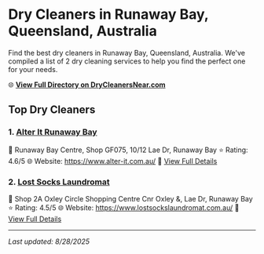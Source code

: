 # Dry Cleaners in Runaway Bay, Queensland, Australia

Find the best dry cleaners in Runaway Bay, Queensland, Australia. We've compiled a list of 2 dry cleaning services to help you find the perfect one for your needs.

🌐 **[View Full Directory on DryCleanersNear.com](https://drycleanersnear.com/city/Australia/Queensland/Runaway%20Bay)**

## Top Dry Cleaners

### 1. [Alter It Runaway Bay](https://drycleanersnear.com/dryCleaner/68aa73d039cc7c0899005e83/alter-it-runaway-bay)
📍 Runaway Bay Centre, Shop GF075, 10/12 Lae Dr, Runaway Bay
⭐ Rating: 4.6/5
🌐 Website: https://www.alter-it.com.au/
🔗 [View Full Details](https://drycleanersnear.com/dryCleaner/68aa73d039cc7c0899005e83/alter-it-runaway-bay)

### 2. [Lost Socks Laundromat](https://drycleanersnear.com/dryCleaner/68aa73bb39cc7c0899005ddd/lost-socks-laundromat)
📍 Shop 2A Oxley Circle Shopping Centre Cnr Oxley &, Lae Dr, Runaway Bay
⭐ Rating: 4.5/5
🌐 Website: https://www.lostsockslaundromat.com.au/
🔗 [View Full Details](https://drycleanersnear.com/dryCleaner/68aa73bb39cc7c0899005ddd/lost-socks-laundromat)


---

*Last updated: 8/28/2025*
